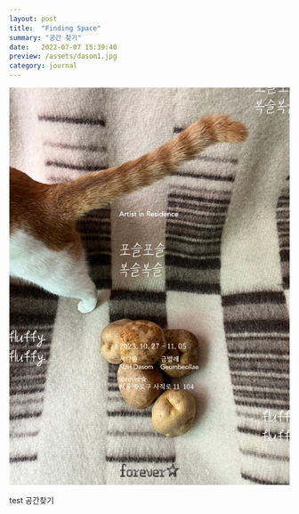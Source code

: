 ```yaml
---
layout: post
title:  "Finding Space"
summary: "공간 찾기"
date:   2022-07-07 15:39:40
preview: /assets/dasom1.jpg
category: journal
---
```

 
![Picture 1](/assets/dasom.jpg)
 
 test 공간찾기 
